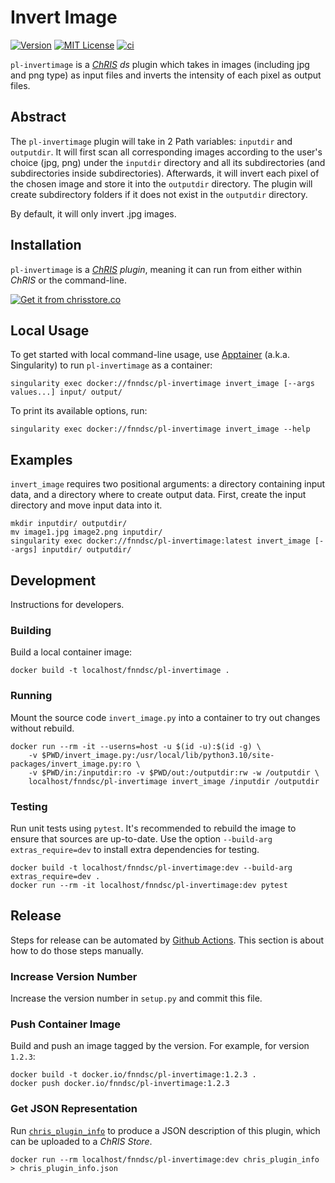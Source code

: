 # Invert Image

[![Version](https://img.shields.io/docker/v/fnndsc/pl-invertimage?sort=semver)](https://hub.docker.com/r/fnndsc/pl-invertimage)
[![MIT License](https://img.shields.io/github/license/fnndsc/pl-invertimage)](https://github.com/FNNDSC/pl-invertimage/blob/main/LICENSE)
[![ci](https://github.com/FNNDSC/pl-invertimage/actions/workflows/ci.yml/badge.svg)](https://github.com/FNNDSC/pl-invertimage/actions/workflows/ci.yml)

`pl-invertimage` is a [_ChRIS_](https://chrisproject.org/)
_ds_ plugin which takes in images (including jpg and png type) as input files and
inverts the intensity of each pixel as output files.

## Abstract

The `pl-invertimage` plugin will take in 2 Path variables: `inputdir` and `outputdir`. It will first scan all corresponding images according to the user's choice (jpg, png) under the `inputdir` directory and all its subdirectories (and subdirectories inside subdirectories). Afterwards, it will invert each pixel of the chosen image and store it into the `outputdir` directory. The plugin will create subdirectory folders if it does not exist in the `outputdir` directory.

By default, it will only invert .jpg images.

## Installation

`pl-invertimage` is a _[ChRIS](https://chrisproject.org/) plugin_, meaning it can
run from either within _ChRIS_ or the command-line.

[![Get it from chrisstore.co](https://ipfs.babymri.org/ipfs/QmaQM9dUAYFjLVn3PpNTrpbKVavvSTxNLE5BocRCW1UoXG/light.png)](https://chrisstore.co/plugin/pl-invertimage)

## Local Usage

To get started with local command-line usage, use [Apptainer](https://apptainer.org/)
(a.k.a. Singularity) to run `pl-invertimage` as a container:

```shell
singularity exec docker://fnndsc/pl-invertimage invert_image [--args values...] input/ output/
```

To print its available options, run:

```shell
singularity exec docker://fnndsc/pl-invertimage invert_image --help
```

## Examples

`invert_image` requires two positional arguments: a directory containing
input data, and a directory where to create output data.
First, create the input directory and move input data into it.

```shell
mkdir inputdir/ outputdir/
mv image1.jpg image2.png inputdir/
singularity exec docker://fnndsc/pl-invertimage:latest invert_image [--args] inputdir/ outputdir/
```

## Development

Instructions for developers.

### Building

Build a local container image:

```shell
docker build -t localhost/fnndsc/pl-invertimage .
```

### Running

Mount the source code `invert_image.py` into a container to try out changes without rebuild.

```shell
docker run --rm -it --userns=host -u $(id -u):$(id -g) \
    -v $PWD/invert_image.py:/usr/local/lib/python3.10/site-packages/invert_image.py:ro \
    -v $PWD/in:/inputdir:ro -v $PWD/out:/outputdir:rw -w /outputdir \
    localhost/fnndsc/pl-invertimage invert_image /inputdir /outputdir
```

### Testing

Run unit tests using `pytest`.
It's recommended to rebuild the image to ensure that sources are up-to-date.
Use the option `--build-arg extras_require=dev` to install extra dependencies for testing.

```shell
docker build -t localhost/fnndsc/pl-invertimage:dev --build-arg extras_require=dev .
docker run --rm -it localhost/fnndsc/pl-invertimage:dev pytest
```

## Release

Steps for release can be automated by [Github Actions](.github/workflows/ci.yml).
This section is about how to do those steps manually.

### Increase Version Number

Increase the version number in `setup.py` and commit this file.

### Push Container Image

Build and push an image tagged by the version. For example, for version `1.2.3`:

```
docker build -t docker.io/fnndsc/pl-invertimage:1.2.3 .
docker push docker.io/fnndsc/pl-invertimage:1.2.3
```

### Get JSON Representation

Run [`chris_plugin_info`](https://github.com/FNNDSC/chris_plugin#usage)
to produce a JSON description of this plugin, which can be uploaded to a _ChRIS Store_.

```shell
docker run --rm localhost/fnndsc/pl-invertimage:dev chris_plugin_info > chris_plugin_info.json
```

